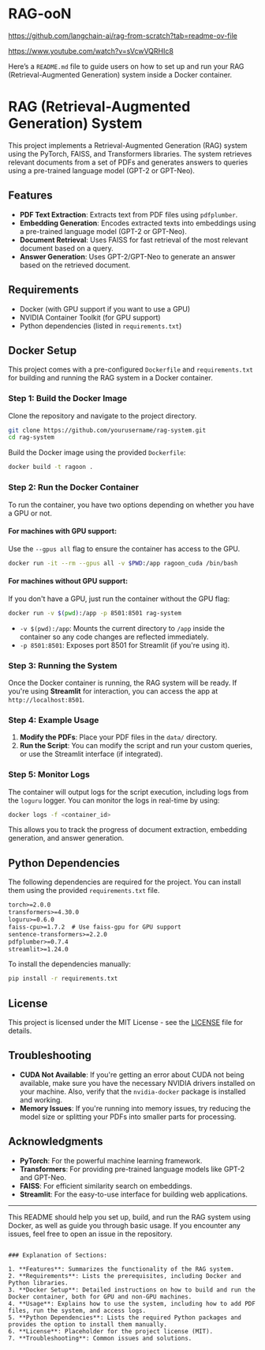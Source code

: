 # RAG-ooN


https://github.com/langchain-ai/rag-from-scratch?tab=readme-ov-file


https://www.youtube.com/watch?v=sVcwVQRHIc8

Here’s a `README.md` file to guide users on how to set up and run your RAG (Retrieval-Augmented Generation) system inside a Docker container.

# RAG (Retrieval-Augmented Generation) System

This project implements a Retrieval-Augmented Generation (RAG) system using the PyTorch, FAISS, and Transformers libraries. The system retrieves relevant documents from a set of PDFs and generates answers to queries using a pre-trained language model (GPT-2 or GPT-Neo).

## Features

- **PDF Text Extraction**: Extracts text from PDF files using `pdfplumber`.
- **Embedding Generation**: Encodes extracted texts into embeddings using a pre-trained language model (GPT-2 or GPT-Neo).
- **Document Retrieval**: Uses FAISS for fast retrieval of the most relevant document based on a query.
- **Answer Generation**: Uses GPT-2/GPT-Neo to generate an answer based on the retrieved document.

## Requirements

- Docker (with GPU support if you want to use a GPU)
- NVIDIA Container Toolkit (for GPU support)
- Python dependencies (listed in `requirements.txt`)

## Docker Setup

This project comes with a pre-configured `Dockerfile` and `requirements.txt` for building and running the RAG system in a Docker container.

### Step 1: Build the Docker Image

Clone the repository and navigate to the project directory.

```bash
git clone https://github.com/yourusername/rag-system.git
cd rag-system
```

Build the Docker image using the provided `Dockerfile`:

```bash
docker build -t ragoon .
```

### Step 2: Run the Docker Container

To run the container, you have two options depending on whether you have a GPU or not.

#### For machines with GPU support:

Use the `--gpus all` flag to ensure the container has access to the GPU.

```bash
docker run -it --rm --gpus all -v $PWD:/app ragoon_cuda /bin/bash
```

#### For machines without GPU support:

If you don't have a GPU, just run the container without the GPU flag:

```bash
docker run -v $(pwd):/app -p 8501:8501 rag-system
```

- `-v $(pwd):/app`: Mounts the current directory to `/app` inside the container so any code changes are reflected immediately.
- `-p 8501:8501`: Exposes port 8501 for Streamlit (if you're using it).

### Step 3: Running the System

Once the Docker container is running, the RAG system will be ready. If you're using **Streamlit** for interaction, you can access the app at `http://localhost:8501`.

### Step 4: Example Usage

1. **Modify the PDFs**: Place your PDF files in the `data/` directory.
2. **Run the Script**: You can modify the script and run your custom queries, or use the Streamlit interface (if integrated).

### Step 5: Monitor Logs

The container will output logs for the script execution, including logs from the `loguru` logger. You can monitor the logs in real-time by using:

```bash
docker logs -f <container_id>
```

This allows you to track the progress of document extraction, embedding generation, and answer generation.

## Python Dependencies

The following dependencies are required for the project. You can install them using the provided `requirements.txt` file.

```txt
torch>=2.0.0
transformers>=4.30.0
loguru>=0.6.0
faiss-cpu>=1.7.2  # Use faiss-gpu for GPU support
sentence-transformers>=2.2.0
pdfplumber>=0.7.4
streamlit>=1.24.0
```

To install the dependencies manually:

```bash
pip install -r requirements.txt
```

## License

This project is licensed under the MIT License - see the [LICENSE](LICENSE) file for details.

## Troubleshooting

- **CUDA Not Available**: If you're getting an error about CUDA not being available, make sure you have the necessary NVIDIA drivers installed on your machine. Also, verify that the `nvidia-docker` package is installed and working.
- **Memory Issues**: If you're running into memory issues, try reducing the model size or splitting your PDFs into smaller parts for processing.

## Acknowledgments

- **PyTorch**: For the powerful machine learning framework.
- **Transformers**: For providing pre-trained language models like GPT-2 and GPT-Neo.
- **FAISS**: For efficient similarity search on embeddings.
- **Streamlit**: For the easy-to-use interface for building web applications.

---

This README should help you set up, build, and run the RAG system using Docker, as well as guide you through basic usage. If you encounter any issues, feel free to open an issue in the repository.
```

### Explanation of Sections:

1. **Features**: Summarizes the functionality of the RAG system.
2. **Requirements**: Lists the prerequisites, including Docker and Python libraries.
3. **Docker Setup**: Detailed instructions on how to build and run the Docker container, both for GPU and non-GPU machines.
4. **Usage**: Explains how to use the system, including how to add PDF files, run the system, and access logs.
5. **Python Dependencies**: Lists the required Python packages and provides the option to install them manually.
6. **License**: Placeholder for the project license (MIT).
7. **Troubleshooting**: Common issues and solutions.
